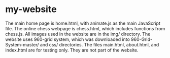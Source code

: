 # my-website
The main home page is home.html, with animate.js as the main JavaScript file.
The online chess webpage is chess.html, which includes functions from chess.js.
All images used in the website are in the img/ directory.
The website uses 960-grid system, which was downloaded into 960-Grid-System-master/ and css/ directories.
The files main.html, about.html, and index.html are for testing only. They are not part of the website.
